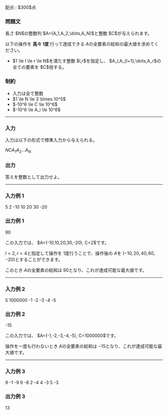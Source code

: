 
<div>

<span>

<span>

<p>
配点 : $300$点
</p>

<div>

<section>

### **問題文**

<p>
長さ $N$の整数列 $A=(A_1,A_2,\dots,A_N)$と整数 $C$が与えられます。

以下の操作を 
<strong>
高々 $1$度
</strong>
行って達成できる $A$の全要素の総和の最大値を求めてください。
</p>

<ul>

<li>
$1 \le l \le r \le N$を満たす整数 $l,r$を指定し、 $A_l,A_{l+1},\dots,A_r$の全ての要素を $C$倍する。
</li>

</ul>

</section>

</div>

<div>

<section>

### **制約**

<ul>

<li>
入力は全て整数
</li>

<li>
$1 \le N \le 3 \times 10^5$
</li>

<li>
$-10^6 \le C \le 10^6$
</li>

<li>
$-10^6 \le A_i \le 10^6$
</li>

</ul>

</section>

</div>

---

<div>

<div>

<section>

### **入力**

<p>
入力は以下の形式で標準入力から与えられる。
</p>

<div>

$N$$C$$A_1$$A_2$$\dots$$A_N$
</div>

</section>

</div>

<div>

<section>

### **出力**

<p>
答えを整数として出力せよ。
</p>

</section>

</div>

</div>

---

<div>

<section>

### **入力例 1**

<div>

5 2
-10 10 20 30 -20

</div>

</section>

</div>

<div>

<section>

### **出力例 1**

<div>

90

</div>

<p>
この入力では、 $A=(-10,10,20,30,-20), C=2$です。

$l=2,r=4$と指定して操作を $1$度行うことで、操作後の $A$を $(-10,20,40,60,-20)$とすることができます。

このとき $A$の全要素の総和は $90$となり、これが達成可能な最大値です。
</p>

</section>

</div>

---

<div>

<section>

### **入力例 2**

<div>

5 1000000
-1 -2 -3 -4 -5

</div>

</section>

</div>

<div>

<section>

### **出力例 2**

<div>

-15

</div>

<p>
この入力では、 $A=(-1,-2,-3,-4,-5), C=1000000$です。

操作を一度も行わないとき $A$の全要素の総和は $-15$となり、これが達成可能な最大値です。
</p>

</section>

</div>

---

<div>

<section>

### **入力例 3**

<div>

9 -1
-9 9 -8 2 -4 4 -3 5 -3

</div>

</section>

</div>

<div>

<section>

### **出力例 3**

<div>

13

</div>

</section>

</div>

</span>

</span>

</div>
